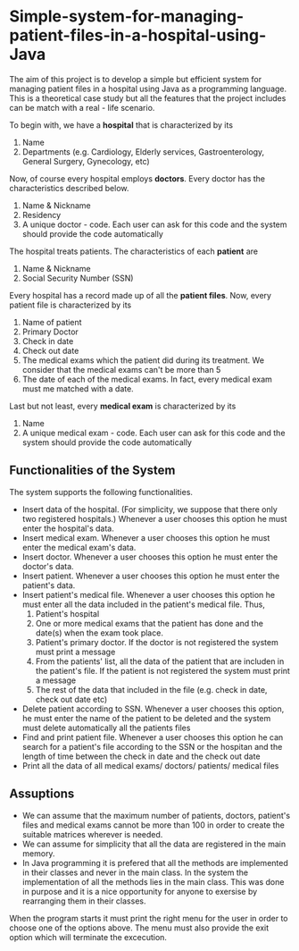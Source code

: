 # Simple-system-for-managing-patient-files-in-a-hospital-using-Java

The aim of this project is to develop a simple but efficient system for managing patient files in a hospital using Java as a programming language. This is a theoretical case study but all the features that the project includes can be match with a real - life scenario.

To begin with, we have a **hospital** that is characterized by its
  1. Name
  2. Departments (e.g. Cardiology, Elderly services, Gastroenterology, General Surgery, Gynecology, etc)

Now, of course every hospital employs **doctors**. Every doctor has the characteristics described below.
  1. Name & Nickname
  2. Residency
  3. A unique doctor - code. Each user can ask for this code and the system should provide the code automatically
  
The hospital treats patients. The characteristics of each **patient** are
  1. Name & Nickname
  2. Social Security Number (SSN)
  
Every hospital has a record made up of all the **patient files**. Now, every patient file is characterized by its
  1. Name of patient
  2. Primary Doctor
  3. Check in date
  4. Check out date
  5. The medical exams which the patient did during its treatment. We consider that the medical exams can't be more than 5
  6. The date of each of the medical exams. In fact, every medical exam must me matched with a date.
  
Last but not least, every **medical exam** is characterized by its
  1. Name
  2. A unique medical exam - code. Each user can ask for this code and the system should provide the code automatically
  
## Functionalities of the System 
The system supports the following functionalities.

- Insert data of the hospital. (For simplicity, we suppose that there only two registered hospitals.) Whenever a user chooses this option he must enter the hospital's data.
- Insert medical exam. Whenever a user chooses this option he must enter the medical exam's data.
- Insert doctor. Whenever a user chooses this option he must enter the doctor's data.
- Insert patient. Whenever a user chooses this option he must enter the patient's data.
- Insert patient's medical file. Whenever a user chooses this option he must enter all the data included in the patient's medical file. Thus,
  1. Patient's hospital
  2. One or more medical exams that the patient has done and the date(s) when the exam took place.
  3. Patient's primary doctor. If the doctor is not registered the system must print a message
  4. From the patients' list, all the data of the patient that are includen in the patient's file. If the patient is not registered the system must print a message
  5. The rest of the data that included in the file (e.g. check in date, check out date etc)
- Delete patient according to SSN. Whenever a user chooses this option, he must enter the name of the patient to be deleted and the system must delete automatically all the patients files
- Find and print patient file. Whenever a user chooses this option he can search for a patient's file according to the SSN or the hospitan and the length of time between the check in date and the check out date
- Print all the data of all medical exams/ doctors/ patients/ medical files

## Assuptions

- We can assume that the maximum number of patients, doctors, patient's files and medical exams cannot be more than 100 in order to create the suitable matrices wherever is needed.
- We can assume for simplicity that all the data are registered in the main memory.
- In Java programming it is prefered that all the methods are implemented in their classes and never in the main class. In the system the implementation of all the methods lies in the main class. This was done in purpose and it is a nice opportunity for anyone to exersise by rearranging them in their classes.

When the program starts it must print the right menu for the user in order to choose one of the options above. The menu must also provide the exit option which will terminate the excecution.
